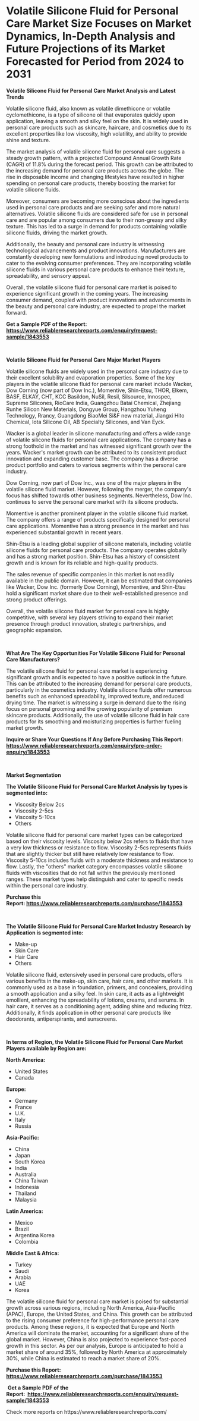 <p><h1>Volatile Silicone Fluid for Personal Care Market Size Focuses on Market Dynamics, In-Depth Analysis and Future Projections of its Market Forecasted for Period from 2024 to 2031</h1></p><p><strong>Volatile Silicone Fluid for Personal Care Market Analysis and Latest Trends</strong></p>
<p><p>Volatile silicone fluid, also known as volatile dimethicone or volatile cyclomethicone, is a type of silicone oil that evaporates quickly upon application, leaving a smooth and silky feel on the skin. It is widely used in personal care products such as skincare, haircare, and cosmetics due to its excellent properties like low viscosity, high volatility, and ability to provide shine and texture.</p><p>The market analysis of volatile silicone fluid for personal care suggests a steady growth pattern, with a projected Compound Annual Growth Rate (CAGR) of 11.8% during the forecast period. This growth can be attributed to the increasing demand for personal care products across the globe. The rise in disposable income and changing lifestyles have resulted in higher spending on personal care products, thereby boosting the market for volatile silicone fluids.</p><p>Moreover, consumers are becoming more conscious about the ingredients used in personal care products and are seeking safer and more natural alternatives. Volatile silicone fluids are considered safe for use in personal care and are popular among consumers due to their non-greasy and silky texture. This has led to a surge in demand for products containing volatile silicone fluids, driving the market growth.</p><p>Additionally, the beauty and personal care industry is witnessing technological advancements and product innovations. Manufacturers are constantly developing new formulations and introducing novel products to cater to the evolving consumer preferences. They are incorporating volatile silicone fluids in various personal care products to enhance their texture, spreadability, and sensory appeal.</p><p>Overall, the volatile silicone fluid for personal care market is poised to experience significant growth in the coming years. The increasing consumer demand, coupled with product innovations and advancements in the beauty and personal care industry, are expected to propel the market forward.</p></p>
<p><strong>Get a Sample PDF of the Report:&nbsp; <a href="https://www.reliableresearchreports.com/enquiry/request-sample/1843553">https://www.reliableresearchreports.com/enquiry/request-sample/1843553</a></strong></p>
<p>&nbsp;</p>
<p><strong>Volatile Silicone Fluid for Personal Care Major Market Players</strong></p>
<p><p>Volatile silicone fluids are widely used in the personal care industry due to their excellent solubility and evaporation properties. Some of the key players in the volatile silicone fluid for personal care market include Wacker, Dow Corning (now part of Dow Inc.), Momentive, Shin-Etsu, THOR, Elkem, BASF, ELKAY, CHT, KCC Basildon, NuSil, Resil, Silsource, Innospec, Supreme Silicones, RioCare India, Guangzhou Batai Chemical, Zhejiang Runhe Silicon New Materials, Dongyue Group, Hangzhou Yuheng Technology, Rrancy, Guangdong BiaoMei Si&F new material, Jiangxi Hito Chemical, Iota Silicone Oil, AB Specialty Silicones, and Van Eyck.</p><p>Wacker is a global leader in silicone manufacturing and offers a wide range of volatile silicone fluids for personal care applications. The company has a strong foothold in the market and has witnessed significant growth over the years. Wacker's market growth can be attributed to its consistent product innovation and expanding customer base. The company has a diverse product portfolio and caters to various segments within the personal care industry.</p><p>Dow Corning, now part of Dow Inc., was one of the major players in the volatile silicone fluid market. However, following the merger, the company's focus has shifted towards other business segments. Nevertheless, Dow Inc. continues to serve the personal care market with its silicone products.</p><p>Momentive is another prominent player in the volatile silicone fluid market. The company offers a range of products specifically designed for personal care applications. Momentive has a strong presence in the market and has experienced substantial growth in recent years.</p><p>Shin-Etsu is a leading global supplier of silicone materials, including volatile silicone fluids for personal care products. The company operates globally and has a strong market position. Shin-Etsu has a history of consistent growth and is known for its reliable and high-quality products.</p><p>The sales revenue of specific companies in this market is not readily available in the public domain. However, it can be estimated that companies like Wacker, Dow Inc. (formerly Dow Corning), Momentive, and Shin-Etsu hold a significant market share due to their well-established presence and strong product offerings.</p><p>Overall, the volatile silicone fluid market for personal care is highly competitive, with several key players striving to expand their market presence through product innovation, strategic partnerships, and geographic expansion.</p></p>
<p>&nbsp;</p>
<p><strong>What Are The Key Opportunities For Volatile Silicone Fluid for Personal Care Manufacturers?</strong></p>
<p><p>The volatile silicone fluid for personal care market is experiencing significant growth and is expected to have a positive outlook in the future. This can be attributed to the increasing demand for personal care products, particularly in the cosmetics industry. Volatile silicone fluids offer numerous benefits such as enhanced spreadability, improved texture, and reduced drying time. The market is witnessing a surge in demand due to the rising focus on personal grooming and the growing popularity of premium skincare products. Additionally, the use of volatile silicone fluid in hair care products for its smoothing and moisturizing properties is further fueling market growth.</p></p>
<p><strong>Inquire or Share Your Questions If Any Before Purchasing This Report: <a href="https://www.reliableresearchreports.com/enquiry/pre-order-enquiry/1843553">https://www.reliableresearchreports.com/enquiry/pre-order-enquiry/1843553</a></strong></p>
<p>&nbsp;</p>
<p><strong>Market Segmentation</strong></p>
<p><strong>The Volatile Silicone Fluid for Personal Care Market Analysis by types is segmented into:</strong></p>
<p><ul><li>Viscosity Below 2cs</li><li>Viscosity 2-5cs</li><li>Viscosity 5-10cs</li><li>Others</li></ul></p>
<p><p>Volatile silicone fluid for personal care market types can be categorized based on their viscosity levels. Viscosity below 2cs refers to fluids that have a very low thickness or resistance to flow. Viscosity 2-5cs represents fluids that are slightly thicker but still have relatively low resistance to flow. Viscosity 5-10cs includes fluids with a moderate thickness and resistance to flow. Lastly, the "others" market category encompasses volatile silicone fluids with viscosities that do not fall within the previously mentioned ranges. These market types help distinguish and cater to specific needs within the personal care industry.</p></p>
<p><strong>Purchase this Report:&nbsp;<a href="https://www.reliableresearchreports.com/purchase/1843553">https://www.reliableresearchreports.com/purchase/1843553</a></strong></p>
<p>&nbsp;</p>
<p><strong>The Volatile Silicone Fluid for Personal Care Market Industry Research by Application is segmented into:</strong></p>
<p><ul><li>Make-up</li><li>Skin Care</li><li>Hair Care</li><li>Others</li></ul></p>
<p><p>Volatile silicone fluid, extensively used in personal care products, offers various benefits in the make-up, skin care, hair care, and other markets. It is commonly used as a base in foundation, primers, and concealers, providing a smooth application and a silky feel. In skin care, it acts as a lightweight emollient, enhancing the spreadability of lotions, creams, and serums. In hair care, it serves as a conditioning agent, adding shine and reducing frizz. Additionally, it finds application in other personal care products like deodorants, antiperspirants, and sunscreens.</p></p>
<p>&nbsp;</p>
<p><strong>In terms of Region, the Volatile Silicone Fluid for Personal Care Market Players available by Region are:</strong></p>
<p>
    <p> <strong> North America: </strong>
        <ul>
            <li>United States</li>
            <li>Canada</li>
        </ul>
        </p> 
    <p> <strong> Europe: </strong>
        <ul>
            <li>Germany</li>
            <li>France</li>
            <li>U.K.</li>
            <li>Italy</li>
            <li>Russia</li>
        </ul>
        </p> 
    <p> <strong> Asia-Pacific: </strong>
        <ul>
            <li>China</li>
            <li>Japan</li>
            <li>South Korea</li>
            <li>India</li>
            <li>Australia</li>
            <li>China Taiwan</li>
            <li>Indonesia</li>
            <li>Thailand</li>
            <li>Malaysia</li>
        </ul>
        </p> 
    <p> <strong> Latin America: </strong>
        <ul>
            <li>Mexico</li>
            <li>Brazil</li>
            <li>Argentina Korea</li>
            <li>Colombia</li>
        </ul>
        </p> 
    <p> <strong> Middle East & Africa: </strong>
        <ul>
            <li>Turkey</li>
            <li>Saudi</li>
            <li>Arabia</li>
            <li>UAE</li>
            <li>Korea</li>
        </ul>
    </p>
    </p>
<p><p>The volatile silicone fluid for personal care market is poised for substantial growth across various regions, including North America, Asia-Pacific (APAC), Europe, the United States, and China. This growth can be attributed to the rising consumer preference for high-performance personal care products. Among these regions, it is expected that Europe and North America will dominate the market, accounting for a significant share of the global market. However, China is also projected to experience fast-paced growth in this sector. As per our analysis, Europe is anticipated to hold a market share of around 35%, followed by North America at approximately 30%, while China is estimated to reach a market share of 20%.</p></p>
<p><strong>Purchase this Report: <a href="https://www.reliableresearchreports.com/purchase/1843553">https://www.reliableresearchreports.com/purchase/1843553</a></strong></p>
<p>&nbsp;<strong>Get a Sample PDF of the Report:&nbsp;&nbsp;<a href="https://www.reliableresearchreports.com/enquiry/request-sample/1843553">https://www.reliableresearchreports.com/enquiry/request-sample/1843553</a></strong></p>
<p><strong></strong></p>
<p>Check more reports on https://www.reliableresearchreports.com/</p>